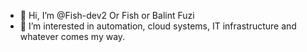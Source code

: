 - 👋 Hi, I’m @Fish-dev2 Or Fish or Balint Fuzi
- 👀 I’m interested in automation, cloud systems, IT infrastructure and whatever comes my way.

<!---
Fish-dev2/Fish-dev2 is a ✨ special ✨ repository because its `README.md` (this file) appears on your GitHub profile.
You can click the Preview link to take a look at your changes.
--->
